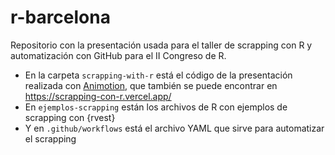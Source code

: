 # r-barcelona

Repositorio con la presentación usada para el taller de scrapping con R y automatización con GitHub para el II Congreso de R.

- En la carpeta ````scrapping-with-r```` está el código de la presentación realizada con [Animotion](https://animotion.pages.dev/), que también se puede encontrar en https://scrapping-con-r.vercel.app/
- En ````ejemplos-scrapping```` están los archivos de R con ejemplos de scrapping con {rvest}
- Y en ````.github/workflows```` está el archivo YAML que sirve para automatizar el scrapping
